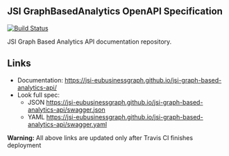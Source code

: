 JSI GraphBasedAnalytics OpenAPI Specification
---------------------------------------------
[![Build Status](https://travis-ci.org/JSI-EuBusinessGraph/jsi-graph-based-analytics-api.svg?branch=master)](https://travis-ci.org/JSI-EuBusinessGraph/jsi-graph-based-analytics-api)

JSI Graph Based Analytics API documentation repository.

## Links

- Documentation: https://jsi-eubusinessgraph.github.io/jsi-graph-based-analytics-api/
- Look full spec:
    + JSON https://jsi-eubusinessgraph.github.io/jsi-graph-based-analytics-api/swagger.json
    + YAML https://jsi-eubusinessgraph.github.io/jsi-graph-based-analytics-api/swagger.yaml

**Warning:** All above links are updated only after Travis CI finishes deployment
